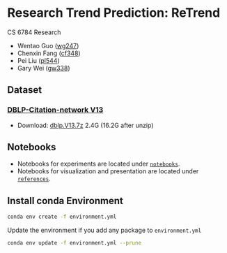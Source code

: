 # Research Trend Prediction: ReTrend

CS 6784 Research

- Wentao Guo ([wg247](mailto:wg247@cornell.edu))
- Chenxin Fang ([cf348](mailto:cf348@cornell.edu))
- Pei Liu ([pl544](mailto:pl544@cornell.edu))
- Gary Wei ([gw338](mailto:gw338@cornell.edu))

## Dataset

### [DBLP-Citation-network V13](https://www.aminer.org/citation)

- Download: [dblp.V13.7z](https://originalstatic.aminer.cn/misc/dblp.v13.7z)
  2.4G (16.2G after unzip)

## Notebooks

- Notebooks for experiments are located under [`notebooks`](notebooks).
- Notebooks for visualization and presentation are located
  under [`references`](references).

## Install conda Environment

```bash
conda env create -f environment.yml
```

Update the environment if you add any package to `environment.yml`

```bash
conda env update -f environment.yml --prune
```
